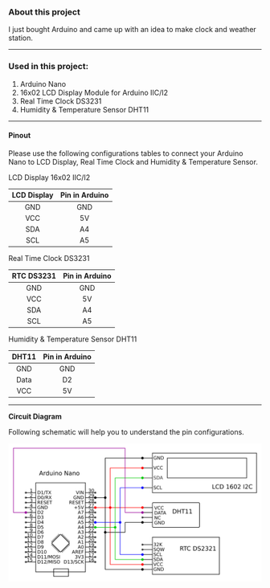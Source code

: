 
### About this project

I just bought Arduino and came up with an idea to make clock and weather station.

----

### Used in this project:

1. Arduino Nano
2. 16x02 LCD Display Module for Arduino IIC/I2 
3. Real Time Clock DS3231
4. Humidity & Temperature Sensor DHT11

----
#### Pinout

Please use the following configurations tables to connect your Arduino Nano to LCD Display, Real Time Clock and Humidity & Temperature Sensor.

LCD Display 16x02 IIC/I2

| LCD Display| Pin in Arduino  |
| :-----: | :-: |
| GND | GND |
| VCC | 5V |
| SDA | A4 |
| SCL | A5 |


Real Time Clock DS3231

| RTC DS3231| Pin in Arduino  |
| :-----: | :-: |
| GND | GND |
| VCC | 5V |
| SDA | A4 |
| SCL | A5 |


Humidity & Temperature Sensor DHT11

| DHT11 | Pin in Arduino  |
| :-----: | :-: |
| GND | GND |
| Data | D2 |
| VCC | 5V |

----

**Circuit Diagram**

Following schematic will help you to understand the pin configurations.

![arduino](/lcd_display_clock_and_temp/circuit_diagram.png)
